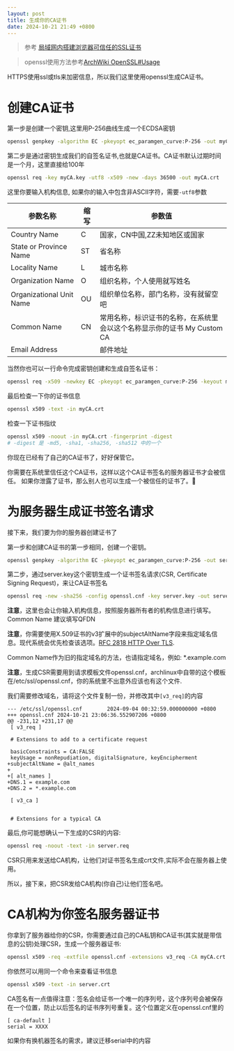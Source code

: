 ```yaml
---
layout: post
title: 生成你的CA证书
date: 2024-10-21 21:49 +0800
---
```


> 参考 [局域网内搭建浏览器可信任的SSL证书](https://www.tangyuecan.com/2021/12/17/%E5%B1%80%E5%9F%9F%E7%BD%91%E5%86%85%E6%90%AD%E5%BB%BA%E6%B5%8F%E8%A7%88%E5%99%A8%E5%8F%AF%E4%BF%A1%E4%BB%BB%E7%9A%84ssl%E8%AF%81%E4%B9%A6/)
 
> openssl使用方法参考[ArchWiki OpenSSL#Usage](https://wiki.archlinux.org/title/OpenSSL#Usage)

HTTPS使用ssl或tls来加密信息，所以我们这里使用openssl生成CA证书。

# 创建CA证书

第一步是创建一个密钥,这里用P-256曲线生成一个ECDSA密钥

```bash
openssl genpkey -algorithm EC -pkeyopt ec_paramgen_curve:P-256 -out myCA.key
```

第二步是通过密钥生成我们的自签名证书,也就是CA证书。CA证书默认过期时间是一个月，这里直接给100年

```bash
openssl req -key myCA.key -utf8 -x509 -new -days 36500 -out myCA.crt
```
这里你要输入机构信息, 如果你的输入中包含非ASCII字符，需要`-utf8`参数

| 参数名称                   | 缩写 | 参数值                                                                  |
|----------------------------|------|-------------------------------------------------------------------------|
| Country Name               | C    | 国家，CN中国,ZZ未知地区或国家                                           |
| State or Province Name     | ST   | 省名称                                                                  |
| Locality Name              | L    | 城市名称                                                                |
| Organization Name          | O    | 组织名称，个人使用就写姓名                                              |
| Organizational Unit Name   | OU   | 组织单位名称，部门名称，没有就留空吧                                    |
| Common Name                | CN   | 常用名称，标识证书的名称，在系统里会以这个名称显示你的证书 My Custom CA |
| Email Address              |      | 邮件地址                                                                |


当然你也可以一行命令完成密钥创建和生成自签名证书：
```bash
openssl req -x509 -newkey EC -pkeyopt ec_paramgen_curve:P-256 -keyout myCA.key -out myCA.crt -day days
```

最后检查一下你的证书信息
```bash
openssl x509 -text -in myCA.crt
```
检查一下证书指纹
```bash
openssl x509 -noout -in myCA.crt -fingerprint -digest
# -digest 是 -md5, -sha1, -sha256, -sha512 中的一个
```

你现在已经有了自己的CA证书了，好好保管它。

你需要在系统里信任这个CA证书，这样以这个CA证书签名的服务器证书才会被信任。
如果你泄露了证书，那么别人也可以生成一个被信任的证书了。

# 为服务器生成证书签名请求

接下来，我们要为你的服务器创建证书了

第一步和创建CA证书的第一步相同，创建一个密钥。

```bash
openssl genpkey -algorithm EC -pkeyopt ec_paramgen_curve:P-256 -out server.key
```

第二步，通过server.key这个密钥生成一个证书签名请求(CSR, Certificate Signing Request)，来让CA证书签名
```bash
openssl req -new -sha256 -config openssl.cnf -key server.key -out server.req
```

**注意**，这里也会让你输入机构信息，按照服务器所有者的机构信息进行填写。Common Name 建议填写QFDN

**注意**，你需要使用X.509证书的v3扩展中的subjectAltName字段来指定域名信息。现代系统会优先检查该选项。[RFC 2818 HTTP Over TLS](https://www.rfc-editor.org/rfc/rfc2818).

Common Name作为旧的指定域名的方法，也请指定域名，例如: \*.example.com

**注意**，生成CSR需要用到请求模板文件openssl.cnf，archlinux中自带的这个模板在/etc/ssl/openssl.cnf，你的系统里不出意外应该也有这个文件. 

我们需要修改域名，请将这个文件复制一份，并修改其中`[v3_req]`的内容
```text
--- /etc/ssl/openssl.cnf        2024-09-04 00:32:59.000000000 +0800
+++ openssl.cnf 2024-10-21 23:06:36.552907206 +0800
@@ -231,12 +231,17 @@
 [ v3_req ]

 # Extensions to add to a certificate request

 basicConstraints = CA:FALSE
 keyUsage = nonRepudiation, digitalSignature, keyEncipherment
+subjectAltName = @alt_names
+
+[ alt_names ]
+DNS.1 = example.com
+DNS.2 = *.example.com

 [ v3_ca ]


 # Extensions for a typical CA
```

最后,你可能想确认一下生成的CSR的内容:

```bash
openssl req -noout -text -in server.req
```

CSR只用来发送给CA机构，让他们对证书签名生成crt文件,实际不会在服务器上使用。

所以，接下来，把CSR发给CA机构(你自己)让他们签名吧。

# CA机构为你签名服务器证书

你拿到了服务器给你的CSR，你需要通过自己的CA私钥和CA证书(其实就是带信息的公钥)处理CSR，生成一个服务器证书:

```bash
openssl x509 -req -extfile openssl.cnf -extensions v3_req -CA myCA.crt -CAkey myCA.key -in server.req -out server.crt -days 36500 -CAcreateserial -CAserial serial
```

你依然可以用同一个命令来查看证书信息
```bash
openssl x509 -text -in server.crt
```

CA签名有一点值得注意：签名会给证书一个唯一的序列号，这个序列号会被保存在一个位置，防止以后签名的证书序列号重复。这个位置定义在openssl.cnf里的
```text
[ ca-default ]
serial = XXXX
```
如果你有换机器签名的需求，建议迁移serial中的内容


